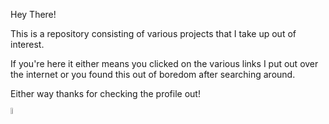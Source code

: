 Hey There!

This is a repository consisting of various projects that I take up out of interest.

If you're here it either means you clicked on the various links I put out over the internet or you found this out of boredom after searching around.

Either way thanks for checking the profile out!

[<img src="https://upload.wikimedia.org/wikipedia/commons/thumb/0/09/YouTube_full-color_icon_%282017%29.svg/2560px-YouTube_full-color_icon_%282017%29.svg.png" width="5%" height="5%" alt="The Youtube" link="https://www.youtube.com/channel/UC0WMNVkfPWI5uB5bKAZve1g"/>](https://www.youtube.com/channel/UC0WMNVkfPWI5uB5bKAZve1g "The Youtube")

<!---
Lichenstat/Lichenstat is a ✨ special ✨ repository because its `README.md` (this file) appears on your GitHub profile.
You can click the Preview link to take a look at your changes.
--->
